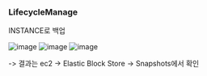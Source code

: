 ### LifecycleManage

INSTANCE로 백업

![image](https://user-images.githubusercontent.com/38831314/139213169-e3a485b8-c73b-4c26-aca9-dce73c7aee65.png)
![image](https://user-images.githubusercontent.com/38831314/139213190-790321f0-ae08-4989-98da-e26f3cf6bc5c.png)
![image](https://user-images.githubusercontent.com/38831314/139213264-9fa8c2d5-335b-430c-b0e2-4095efe365db.png)

-> 결과는 ec2 -> Elastic Block Store -> Snapshots에서 확인
